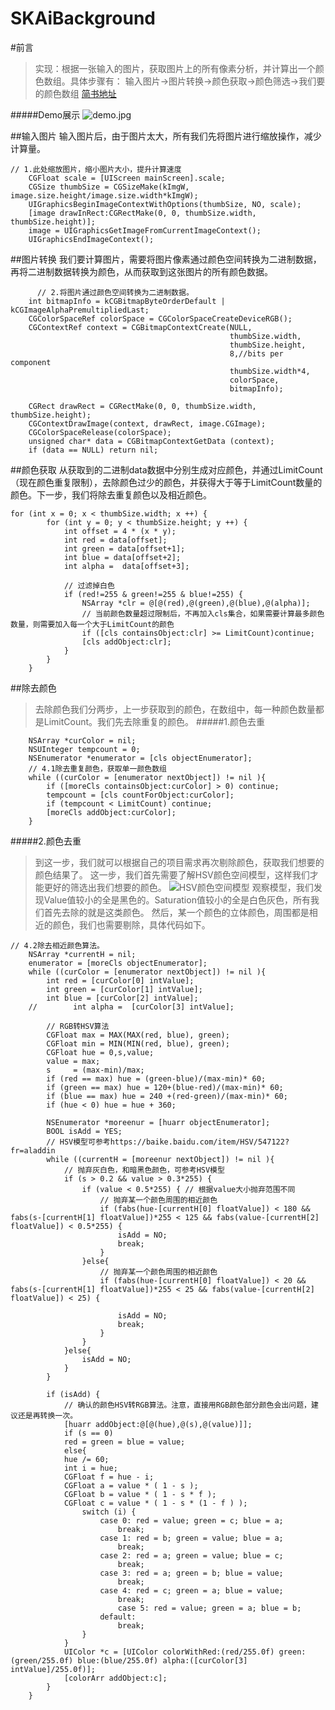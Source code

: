 # SKAiBackground
#前言
 >实现：根据一张输入的图片，获取图片上的所有像素分析，并计算出一个颜色数组。具体步骤有：
输入图片→图片转换→颜色获取→颜色筛选→我们要的颜色数组
[简书地址](https://www.jianshu.com/p/9001d6f5508e)

#####Demo展示
![demo.jpg](https://upload-images.jianshu.io/upload_images/2013062-a2ba21345dec9062.jpg?imageMogr2/auto-orient/strip|imageView2/2/w/512)

##输入图片
输入图片后，由于图片太大，所有我们先将图片进行缩放操作，减少计算量。

```
// 1.此处缩放图片，缩小图片大小，提升计算速度
    CGFloat scale = [UIScreen mainScreen].scale;
    CGSize thumbSize = CGSizeMake(kImgW, image.size.height/image.size.width*kImgW);
    UIGraphicsBeginImageContextWithOptions(thumbSize, NO, scale);
    [image drawInRect:CGRectMake(0, 0, thumbSize.width, thumbSize.height)];
    image = UIGraphicsGetImageFromCurrentImageContext();
    UIGraphicsEndImageContext();
```
##图片转换
我们要计算图片，需要将图片像素通过颜色空间转换为二进制数据，再将二进制数据转换为颜色，从而获取到这张图片的所有颜色数据。
```
      // 2.将图片通过颜色空间转换为二进制数据。
    int bitmapInfo = kCGBitmapByteOrderDefault | kCGImageAlphaPremultipliedLast;
    CGColorSpaceRef colorSpace = CGColorSpaceCreateDeviceRGB();
    CGContextRef context = CGBitmapContextCreate(NULL,
                                                 thumbSize.width,
                                                 thumbSize.height,
                                                 8,//bits per component
                                                 thumbSize.width*4,
                                                 colorSpace,
                                                 bitmapInfo);
    
    CGRect drawRect = CGRectMake(0, 0, thumbSize.width, thumbSize.height);
    CGContextDrawImage(context, drawRect, image.CGImage);
    CGColorSpaceRelease(colorSpace);
    unsigned char* data = CGBitmapContextGetData (context);
    if (data == NULL) return nil;
```
##颜色获取
从获取到的二进制data数据中分别生成对应颜色，并通过LimitCount（现在颜色重复限制），去除颜色过少的颜色，并获得大于等于LimitCount数量的颜色。下一步，我们将除去重复颜色以及相近颜色。
```
for (int x = 0; x < thumbSize.width; x ++) {
        for (int y = 0; y < thumbSize.height; y ++) {
            int offset = 4 * (x * y);
            int red = data[offset];
            int green = data[offset+1];
            int blue = data[offset+2];
            int alpha =  data[offset+3];
        
            // 过滤掉白色
            if (red!=255 & green!=255 & blue!=255) {
                NSArray *clr = @[@(red),@(green),@(blue),@(alpha)];
                // 当前颜色数量超过限制后，不再加入cls集合，如果需要计算最多颜色数量，则需要加入每一个大于LimitCount的颜色
                if ([cls containsObject:clr] >= LimitCount)continue;
                [cls addObject:clr];
            }
        }
    }
```
##除去颜色
>去除颜色我们分两步，上一步获取到的颜色，在数组中，每一种颜色数量都是LimitCount。我们先去除重复的颜色。
#####1.颜色去重
```
    NSArray *curColor = nil;
    NSUInteger tempcount = 0;
    NSEnumerator *enumerator = [cls objectEnumerator];
    // 4.1除去重复颜色，获取单一颜色数组
    while ((curColor = [enumerator nextObject]) != nil ){
        if ([moreCls containsObject:curColor] > 0) continue;
        tempcount = [cls countForObject:curColor];
        if (tempcount < LimitCount) continue;
        [moreCls addObject:curColor];
    }
```
#####2.颜色去重
>到这一步，我们就可以根据自己的项目需求再次剔除颜色，获取我们想要的颜色结果了。
这一步，我们首先需要了解HSV颜色空间模型，这样我们才能更好的筛选出我们想要的颜色。
![HSV颜色空间模型](https://upload-images.jianshu.io/upload_images/2013062-ae176d6067d08553.png?imageMogr2/auto-orient/strip%7CimageView2/2/w/1240)
观察模型，我们发现Value值较小的全是黑色的。Saturation值较小的全是白色灰色，所有我们首先去除的就是这类颜色。
然后，某一个颜色的立体颜色，周围都是相近的颜色，我们也需要剔除，具体代码如下。
```
// 4.2除去相近颜色算法。
    NSArray *currentH = nil;
    enumerator = [moreCls objectEnumerator];
    while ((curColor = [enumerator nextObject]) != nil ){
        int red = [curColor[0] intValue];
        int green = [curColor[1] intValue];
        int blue = [curColor[2] intValue];
    //        int alpha =  [curColor[3] intValue];
        
        // RGB转HSV算法
        CGFloat max = MAX(MAX(red, blue), green);
        CGFloat min = MIN(MIN(red, blue), green);
        CGFloat hue = 0,s,value;
        value = max;
        s     = (max-min)/max;
        if (red == max) hue = (green-blue)/(max-min)* 60;
        if (green == max) hue = 120+(blue-red)/(max-min)* 60;
        if (blue == max) hue = 240 +(red-green)/(max-min)* 60;
        if (hue < 0) hue = hue + 360;

        NSEnumerator *moreenur = [huarr objectEnumerator];
        BOOL isAdd = YES;
        // HSV模型可参考https://baike.baidu.com/item/HSV/547122?fr=aladdin
        while ((currentH = [moreenur nextObject]) != nil ){
            // 抛弃灰白色，和暗黑色颜色，可参考HSV模型
            if (s > 0.2 && value > 0.3*255) {
                if (value < 0.5*255) { // 根据value大小抛弃范围不同
                    // 抛弃某一个颜色周围的相近颜色
                    if (fabs(hue-[currentH[0] floatValue]) < 180 && fabs(s-[currentH[1] floatValue])*255 < 125 && fabs(value-[currentH[2] floatValue]) < 0.5*255) {
                        isAdd = NO;
                        break;
                    }
                }else{
                    // 抛弃某一个颜色周围的相近颜色
                    if (fabs(hue-[currentH[0] floatValue]) < 20 && fabs(s-[currentH[1] floatValue])*255 < 25 && fabs(value-[currentH[2] floatValue]) < 25) {

                        isAdd = NO;
                        break;
                    }
                }
            }else{
                isAdd = NO;
            }
        }

        if (isAdd) {
            // 确认的颜色HSV转RGB算法。注意，直接用RGB颜色部分颜色会出问题，建议还是再转换一次。
            [huarr addObject:@[@(hue),@(s),@(value)]];
            if (s == 0)
            red = green = blue = value;
            else{
            hue /= 60;
            int i = hue;
            CGFloat f = hue - i;
            CGFloat a = value * ( 1 - s );
            CGFloat b = value * ( 1 - s * f );
            CGFloat c = value * ( 1 - s * (1 - f ) );
                switch (i) {
                    case 0: red = value; green = c; blue = a;
                        break;
                    case 1: red = b; green = value; blue = a;
                        break;
                    case 2: red = a; green = value; blue = c;
                        break;
                    case 3: red = a; green = b; blue = value;
                        break;
                    case 4: red = c; green = a; blue = value;
                        break;
                        case 5: red = value; green = a; blue = b;
                    default:
                        break;
                }
            }
            UIColor *c = [UIColor colorWithRed:(red/255.0f) green:(green/255.0f) blue:(blue/255.0f) alpha:([curColor[3] intValue]/255.0f)];
            [colorArr addObject:c];
        }
    }
```

